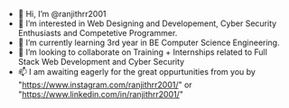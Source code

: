 - 👋 Hi, I’m @ranjithrr2001
- 👀 I’m interested in Web Designing and Developement, Cyber Security Enthusiasts and Competetive Programmer.
- 🌱 I’m currently learning 3rd year in BE Computer Science Engineering.
- 💞️ I’m looking to collaborate on Training + Internships related to Full Stack Web Development and Cyber Security
- 📫 I am awaiting eagerly for the great oppurtunities from you by "https://www.instagram.com/ranjithrr2001/" or "https://www.linkedin.com/in/ranjithrr2001/"

<!---
ranjithrr2001/ranjithrr2001 is a ✨ special ✨ repository because its `README.md` (this file) appears on your GitHub profile.
You can click the Preview link to take a look at your changes.
--->
